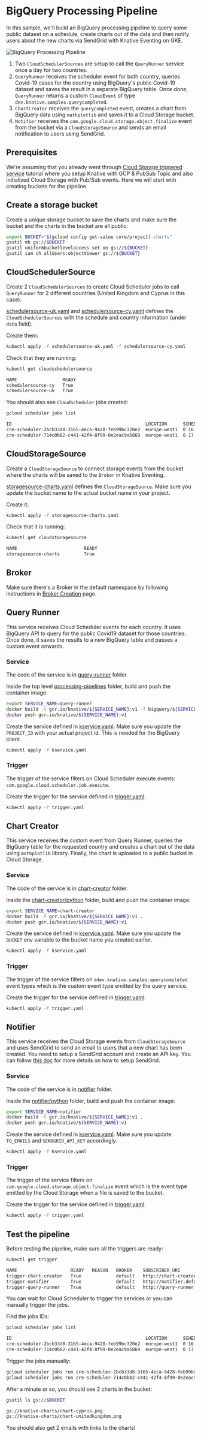 # BigQuery Processing Pipeline

In this sample, we'll build an BigQuery processing pipeline to query some public
dataset on a schedule, create charts out of the data and then notify users about
the new charts via SendGrid with Knative Eventing on GKE.

![BigQuery Processing Pipeline](./images/bigquery-processing-pipeline.png)

1. Two `CloudSchedulerSources` are setup to call the `QueryRunner` service once
   a day for two countries.
2. `QueryRunner` receives the scheduler event for both country, queries Covid-19
   cases for the country using BigQuery's public Covid-19 dataset and saves the
   result in a separate BigQuery table. Once done, `QueryRunner` returns a custom
   `CloudEvent` of type `dev.knative.samples.querycompleted`.
3. `ChartCreator` receives the `querycompleted` event, creates a chart from
   BigQuery data using `mathplotlib` and saves it to a Cloud Storage bucket.
4. `Notifier` receives the `com.google.cloud.storage.object.finalize` event from
   the bucket via a `CloudStorageSource` and sends an email notification to
   users using SendGrid.

## Prerequisites

We're assuming that you already went through [Cloud Storage triggered
service](./storageeventing.md) tutorial where you setup Knative with GCP &
PubSub Topic and also initialized Cloud Storage with Pub/Sub events. Here we
will start with creating buckets for the pipeline.

## Create a storage bucket

Create a unique storage bucket to save the charts and make sure the bucket and
the charts in the bucket are all public:

```bash
export BUCKET="$(gcloud config get-value core/project)-charts"
gsutil mb gs://$BUCKET
gsutil uniformbucketlevelaccess set on gs://${BUCKET}
gsutil iam ch allUsers:objectViewer gs://${BUCKET}
```

## CloudSchedulerSource

Create 2 `CloudSchedulerSources` to create Cloud Scheduler jobs to call
`QueryRunner` for 2 different countries (United Kingdom and Cyprus in this
case).

[schedulersource-uk.yaml](https://github.com/GoogleCloudPlatform/eventarc-samples/tree/main/processing-pipelines/bigquery/schedulersource-uk.yaml)
and
[schedulersource-cy.yaml](https://github.com/GoogleCloudPlatform/eventarc-samples/tree/main/processing-pipelines/bigquery/schedulersource-cy.yaml)
defines the `CloudSchedulerSources` with the schedule and country information
(under `data` field).

Create them:

```bash
kubectl apply -f schedulersource-uk.yaml -f schedulersource-cy.yaml
```

Check that they are running:

```bash
kubectl get cloudschedulersource

NAME                 READY
schedulersource-cy   True
schedulersource-uk   True
```

You should also see `CloudScheduler` jobs created:

```bash
gcloud scheduler jobs list

ID                                                  LOCATION      SCHEDULE (TZ)          TARGET_TYPE  STATE
cre-scheduler-2bcb33d8-3165-4eca-9428-feb99bc320e2  europe-west1  0 16 * * * (UTC)       Pub/Sub      ENABLED
cre-scheduler-714c0b82-c441-42f4-8f99-0e2eac9a5869  europe-west1  0 17 * * * (UTC)       Pub/Sub      ENABLED
```

## CloudStorageSource

Create a `CloudStorageSource` to connect storage events from the bucket where
the charts will be saved to the `Broker` in Knative Eventing.

[storagesource-charts.yaml](https://github.com/GoogleCloudPlatform/eventarc-samples/tree/main/processing-pipelines/bigquery/storagesource-charts.yaml)
defines the `CloudStorageSource`. Make sure you update the bucket name to the
actual bucket name in your project.

Create it:

```bash
kubectl apply -f storagesource-charts.yaml
```

Check that it is running:

```bash
kubectl get cloudstoragesource

NAME                         READY
storagesource-charts         True
```

## Broker

Make sure there's a Broker in the default namespace by following instructions in
[Broker Creation](brokercreation.md) page.

## Query Runner

This service receives Cloud Scheduler events for each country. It uses BigQuery API
to query for the public Covid19 dataset for those countries. Once done, it saves
the results to a new BigQuery table and passes a custom event onwards.

### Service

The code of the service is in [query-runner](https://github.com/GoogleCloudPlatform/eventarc-samples/tree/main/processing-pipelines/bigquery/query-runner)
folder.

Inside the top level [processing-pipelines](https://github.com/GoogleCloudPlatform/eventarc-samples/tree/main/processing-pipelines) folder, build
and push the container image:

```bash
export SERVICE_NAME=query-runner
docker build -t gcr.io/knative/${SERVICE_NAME}:v1 -f bigquery/${SERVICE_NAME}/csharp/Dockerfile .
docker push gcr.io/knative/${SERVICE_NAME}:v1
```

Create the service defined in
[kservice.yaml](https://github.com/GoogleCloudPlatform/eventarc-samples/tree/main/processing-pipelines/bigquery/query-runner/kservice.yaml).
Make sure you update the `PROJECT_ID` with your actual project id. This is
needed for the BigQuery client.

```bash
kubectl apply -f kservice.yaml
```

### Trigger

The trigger of the service filters on Cloud Scheduler execute events:
`com.google.cloud.scheduler.job.execute`.

Create the trigger for the service defined in
[trigger.yaml](https://github.com/GoogleCloudPlatform/eventarc-samples/tree/main/processing-pipelines/bigquery/query-runner/trigger.yaml):

```bash
kubectl apply -f trigger.yaml
```

## Chart Creator

This service receives the custom event from Query Runner, queries the BigQuery
table for the requested country and creates a chart out of the data using
`mathplotlib` library. Finally, the chart is uploaded to a public bucket in
Cloud Storage.

### Service

The code of the service is in [chart-creator](https://github.com/GoogleCloudPlatform/eventarc-samples/tree/main/processing-pipelines/bigquery/chart-creator)
folder.

Inside the [chart-creator/python](https://github.com/GoogleCloudPlatform/eventarc-samples/tree/main/processing-pipelines/bigquery/chart-creator/python) folder, build
and push the container image:

```bash
export SERVICE_NAME=chart-creator
docker build -t gcr.io/knative/${SERVICE_NAME}:v1 .
docker push gcr.io/knative/${SERVICE_NAME}:v1
```

Create the service defined in
[kservice.yaml](https://github.com/GoogleCloudPlatform/eventarc-samples/tree/main/processing-pipelines/bigquery/chart-creator/kservice.yaml).
Make sure you update the `BUCKET` env variable to the bucket name you created
earlier.

```bash
kubectl apply -f kservice.yaml
```

### Trigger

The trigger of the service filters on `ddev.knative.samples.querycompleted` event
types which is the custom event type emitted by the query service.

Create the trigger for the service defined in
[trigger.yaml](https://github.com/GoogleCloudPlatform/eventarc-samples/tree/main/processing-pipelines/bigquery/chart-creator/trigger.yaml):

```bash
kubectl apply -f trigger.yaml
```

## Notifier

This service receives the Cloud Storage events from `CloudStorageSource` and
uses SendGrid to send an email to users that a new chart has been created. You
need to setup a SendGrid account and create an API key. You can follow [this
doc](https://cloud.google.com/functions/docs/tutorials/sendgrid#preparing_the_application)
for more details on how to setup SendGrid.

### Service

The code of the service is in [notifier](https://github.com/GoogleCloudPlatform/eventarc-samples/tree/main/processing-pipelines/bigquery/notifier)
folder.

Inside the [notifier/python](https://github.com/GoogleCloudPlatform/eventarc-samples/tree/main/processing-pipelines/bigquery/notifier/python) folder, build
and push the container image:

```bash
export SERVICE_NAME=notifier
docker build -t gcr.io/knative/${SERVICE_NAME}:v1 .
docker push gcr.io/knative/${SERVICE_NAME}:v1
```

Create the service defined in
[kservice.yaml](https://github.com/GoogleCloudPlatform/eventarc-samples/tree/main/processing-pipelines/bigquery/notifier/kservice.yaml).
Make sure you update `TO_EMAILS` and `SENDGRID_API_KEY` accordingly.

```bash
kubectl apply -f kservice.yaml
```

### Trigger

The trigger of the service filters on `com.google.cloud.storage.object.finalize` event
which is the event type emitted by the Cloud Storage when a file is saved to the
bucket.

Create the trigger for the service defined in
[trigger.yaml](https://github.com/GoogleCloudPlatform/eventarc-samples/tree/main/processing-pipelines/bigquery/notifier/trigger.yaml):

```bash
kubectl apply -f trigger.yaml
```

## Test the pipeline

Before testing the pipeline, make sure all the triggers are ready:

```bash
kubectl get trigger

NAME                    READY   REASON   BROKER    SUBSCRIBER_URI
trigger-chart-creator   True             default   http://chart-creator.default.svc.cluster.local
trigger-notifier        True             default   http://notifier.default.svc.cluster.local
trigger-query-runner    True             default   http://query-runner.default.svc.cluster.local
```

You can wait for Cloud Scheduler to trigger the services or you can manually
trigger the jobs.

Find the jobs IDs:

```bash
gcloud scheduler jobs list

ID                                                  LOCATION      SCHEDULE (TZ)          TARGET_TYPE  STATE
cre-scheduler-2bcb33d8-3165-4eca-9428-feb99bc320e2  europe-west1  0 16 * * * (UTC)       Pub/Sub      ENABLED
cre-scheduler-714c0b82-c441-42f4-8f99-0e2eac9a5869  europe-west1  0 17 * * * (UTC)       Pub/Sub      ENABLED
```

Trigger the jobs manually:

```bash
gcloud scheduler jobs run cre-scheduler-2bcb33d8-3165-4eca-9428-feb99bc320e2
gcloud scheduler jobs run cre-scheduler-714c0b82-c441-42f4-8f99-0e2eac9a5869
```

After a minute or so, you should see 2 charts in the bucket:

```bash
gsutil ls gs://$BUCKET

gs://knative-charts/chart-cyprus.png
gs://knative-charts/chart-unitedkingdom.png
```

You should also get 2 emails with links to the charts!
